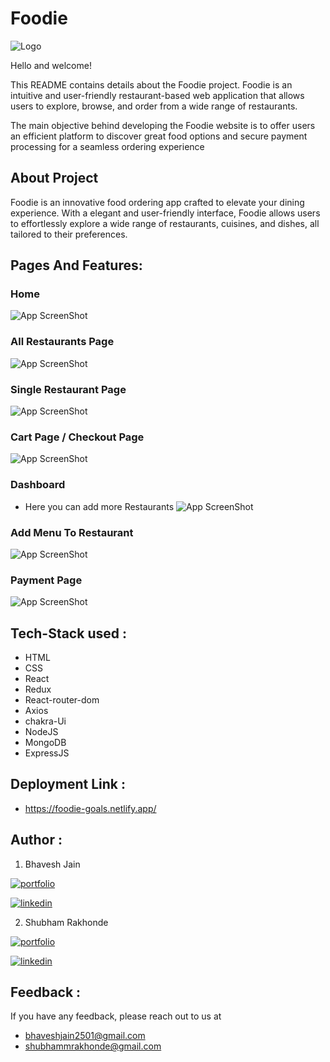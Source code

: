# Foodie
![Logo](https://i.imgur.com/Gex3smL.jpeg)

Hello and welcome!

This README contains details about the Foodie project. Foodie is an intuitive and user-friendly restaurant-based web application that allows users to explore, browse, and order from a wide range of restaurants.

The main objective behind developing the Foodie website is to offer users an efficient platform to discover great food options and secure payment processing for a seamless ordering experience

## About Project 
Foodie is an innovative food ordering app crafted to elevate your dining experience. With a elegant and user-friendly interface, Foodie allows users to effortlessly explore a wide range of restaurants, cuisines, and dishes, all tailored to their preferences.

## Pages And Features: 
### Home 
![App ScreenShot](https://i.imgur.com/qSSX9A1.png)

### All Restaurants Page 

![App ScreenShot](https://i.imgur.com/iw5Cj5f.png)

### Single Restaurant Page 
![App ScreenShot](https://i.imgur.com/5Cw93aa.png)
  
### Cart Page / Checkout Page
![App ScreenShot](https://i.imgur.com/4eEpHC2.png) 

### Dashboard 
- Here you can add more Restaurants
![App ScreenShot](https://i.imgur.com/A2wo4yx.png)

### Add Menu To Restaurant
![App ScreenShot](https://i.imgur.com/dxH7DLC.png) 

### Payment Page 
![App ScreenShot](https://i.imgur.com/pbKjjYn.png) 

## Tech-Stack used :
- HTML
- CSS
- React
- Redux
- React-router-dom
- Axios
- chakra-Ui 
- NodeJS
- MongoDB
- ExpressJS

## Deployment Link : 
- https://foodie-goals.netlify.app/


## Author : 
1. Bhavesh Jain

[![portfolio](https://img.shields.io/badge/portfolio-000?style=for-the-badge&logo=ko-fi&logoColor=white)](https://bhavesh-jain-portfolio.vercel.app/)

[![linkedin](https://img.shields.io/badge/linkedin-0A66C2?style=for-the-badge&logo=linkedin&logoColor=white)](https://www.linkedin.com/in/-bhavesh-jain/)

2. Shubham Rakhonde

[![portfolio](https://img.shields.io/badge/portfolio-000?style=for-the-badge&logo=ko-fi&logoColor=white)](https://github.com/Shubham0442)

[![linkedin](https://img.shields.io/badge/linkedin-0A66C2?style=for-the-badge&logo=linkedin&logoColor=white)](https://www.linkedin.com/in/shubham-rakhonde-102964166/)

## Feedback : 

If you have any feedback, please reach out to us at
- bhaveshjain2501@gmail.com 
- shubhammrakhonde@gmail.com
